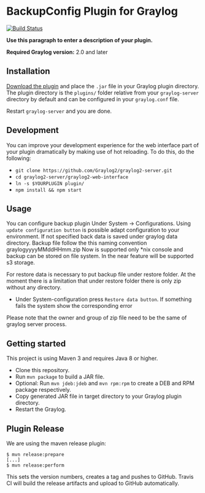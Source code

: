 # BackupConfig Plugin for Graylog

[![Build Status](https://travis-ci.org/https://github.com/fbalicchia/graylog-plugin-backup-configuration.git.svg?branch=master)](https://travis-ci.org/https://github.com/fbalicchia/graylog-plugin-backup-configuration.git)

__Use this paragraph to enter a description of your plugin.__

**Required Graylog version:** 2.0 and later

Installation
------------

[Download the plugin](https://github.com/https://github.com/fbalicchia/graylog-plugin-backup-configuration.git/releases)
and place the `.jar` file in your Graylog plugin directory. The plugin directory
is the `plugins/` folder relative from your `graylog-server` directory by default
and can be configured in your `graylog.conf` file.

Restart `graylog-server` and you are done.

Development
-----------

You can improve your development experience for the web interface part of your plugin
dramatically by making use of hot reloading. To do this, do the following:

* `git clone https://github.com/Graylog2/graylog2-server.git`
* `cd graylog2-server/graylog2-web-interface`
* `ln -s $YOURPLUGIN plugin/`
* `npm install && npm start`

Usage
-----

You can configure backup plugin Under System -> Configurations. Using  `update configuration button` is possible
adapt configuration to your environment. If not specified back data is saved under graylog data directory.
Backup file follow the this naming convention graylogyyyyMMddHHmm.zip
Now is supported only *nix console and backup can be stored on file system. In the near feature will be supported s3 storage.

For restore data is necessary to put backup file under restore folder.
At the moment there is a limitation that under restore folder there is only zip
without any directory.

* Under System-configuration press `Restore data button`. If something fails the system show the corresponding error

Please note that the owner and group of zip file need to be the same of graylog server process.




Getting started
---------------

This project is using Maven 3 and requires Java 8 or higher.

* Clone this repository.
* Run `mvn package` to build a JAR file.
* Optional: Run `mvn jdeb:jdeb` and `mvn rpm:rpm` to create a DEB and RPM package respectively.
* Copy generated JAR file in target directory to your Graylog plugin directory.
* Restart the Graylog.

Plugin Release
--------------

We are using the maven release plugin:

```
$ mvn release:prepare
[...]
$ mvn release:perform
```

This sets the version numbers, creates a tag and pushes to GitHub. Travis CI will build the release artifacts and upload to GitHub automatically.
